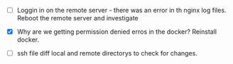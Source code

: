 - [ ] Loggin in on the remote server - there was an error in th nginx log files.  Reboot the remote server and investigate

- [x] Why are we getting permission denied erros in the docker?  Reinstall docker.

- [ ] ssh file diff local and remote directorys to check for changes.